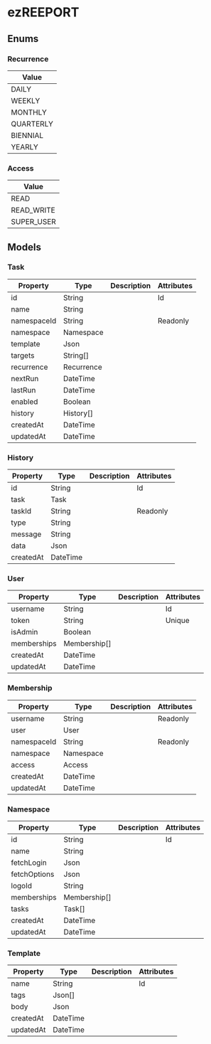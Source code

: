 # ezREEPORT

## Enums

### Recurrence

| Value     |
|-----------|
| DAILY     |
| WEEKLY    |
| MONTHLY   |
| QUARTERLY |
| BIENNIAL  |
| YEARLY    |

### Access

| Value      |
|------------|
| READ       |
| READ_WRITE |
| SUPER_USER |

## Models

### Task

| Property    | Type       | Description | Attributes |
|-------------|------------|-------------|------------|
| id          | String     |             | Id         |
| name        | String     |             |            |
| namespaceId | String     |             | Readonly   |
| namespace   | Namespace  |             |            |
| template    | Json       |             |            |
| targets     | String[]   |             |            |
| recurrence  | Recurrence |             |            |
| nextRun     | DateTime   |             |            |
| lastRun     | DateTime   |             |            |
| enabled     | Boolean    |             |            |
| history     | History[]  |             |            |
| createdAt   | DateTime   |             |            |
| updatedAt   | DateTime   |             |            |

### History

| Property  | Type     | Description | Attributes |
|-----------|----------|-------------|------------|
| id        | String   |             | Id         |
| task      | Task     |             |            |
| taskId    | String   |             | Readonly   |
| type      | String   |             |            |
| message   | String   |             |            |
| data      | Json     |             |            |
| createdAt | DateTime |             |            |

### User

| Property    | Type         | Description | Attributes |
|-------------|--------------|-------------|------------|
| username    | String       |             | Id         |
| token       | String       |             | Unique     |
| isAdmin     | Boolean      |             |            |
| memberships | Membership[] |             |            |
| createdAt   | DateTime     |             |            |
| updatedAt   | DateTime     |             |            |

### Membership

| Property    | Type      | Description | Attributes |
|-------------|-----------|-------------|------------|
| username    | String    |             | Readonly   |
| user        | User      |             |            |
| namespaceId | String    |             | Readonly   |
| namespace   | Namespace |             |            |
| access      | Access    |             |            |
| createdAt   | DateTime  |             |            |
| updatedAt   | DateTime  |             |            |

### Namespace

| Property     | Type         | Description | Attributes |
|--------------|--------------|-------------|------------|
| id           | String       |             | Id         |
| name         | String       |             |            |
| fetchLogin   | Json         |             |            |
| fetchOptions | Json         |             |            |
| logoId       | String       |             |            |
| memberships  | Membership[] |             |            |
| tasks        | Task[]       |             |            |
| createdAt    | DateTime     |             |            |
| updatedAt    | DateTime     |             |            |

### Template

| Property  | Type     | Description | Attributes |
|-----------|----------|-------------|------------|
| name      | String   |             | Id         |
| tags      | Json[]   |             |            |
| body      | Json     |             |            |
| createdAt | DateTime |             |            |
| updatedAt | DateTime |             |            |
